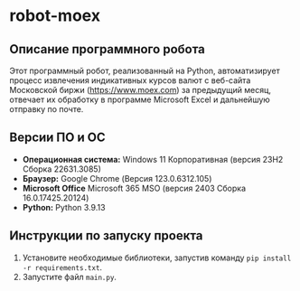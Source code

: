 # robot-moex

## Описание программного робота

Этот программный робот, реализованный на Python,  автоматизирует процесс извлечения
индикативных курсов валют с веб-сайта Московской биржи (https://www.moex.com) за предыдущий месяц, отвечает их обработку в
программе Microsoft Excel и дальнейшую отправку по почте. 


## Версии ПО и ОС
- **Операционная система:** Windows 11 Корпоративная (версия 23H2 Сборка 22631.3085)
- **Браузер:** Google Chrome (Версия 123.0.6312.105)
- **Microsoft Office** Microsoft 365 MSO (версия 2403 Сборка 16.0.17425.20124)
- **Python:** Python 3.9.13

## Инструкции по запуску проекта
1. Установите необходимые библиотеки, запустив команду `pip install -r requirements.txt`.
2. Запустите файл `main.py`.